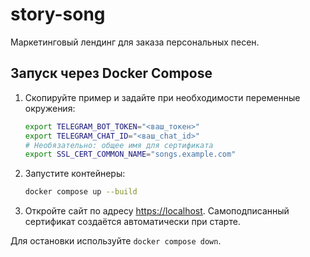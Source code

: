 # story-song

Маркетинговый лендинг для заказа персональных песен.

## Запуск через Docker Compose

1. Скопируйте пример и задайте при необходимости переменные окружения:
   ```bash
   export TELEGRAM_BOT_TOKEN="<ваш_токен>"
   export TELEGRAM_CHAT_ID="<ваш_chat_id>"
   # Необязательно: общее имя для сертификата
   export SSL_CERT_COMMON_NAME="songs.example.com"
   ```
2. Запустите контейнеры:
   ```bash
   docker compose up --build
   ```
3. Откройте сайт по адресу [https://localhost](https://localhost). Самоподписанный сертификат создаётся автоматически при старте.

Для остановки используйте `docker compose down`.
